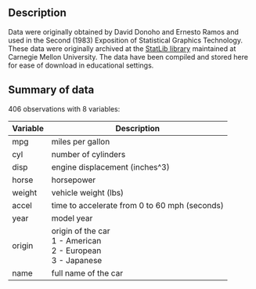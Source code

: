 ## Description

Data were originally obtained by David Donoho and Ernesto Ramos and used in the Second (1983) Exposition of Statistical Graphics Technology.
These data were originally archived at the [StatLib library](http://lib.stat.cmu.edu/datasets/) maintained at Carnegie Mellon University. The data have been compiled and stored here for ease of download in educational settings.

## Summary of data

406 observations with 8 variables:

Variable | Description
-------- | ---  
mpg      | miles per gallon
cyl      | number of cylinders
disp     | engine displacement (inches^3)  
horse    | horsepower  
weight   | vehicle weight (lbs)  
accel    | time to accelerate from 0 to 60 mph (seconds)  
year     | model year  
origin   | origin of the car <br>  1 - American <br>  2 - European <br> 3 - Japanese
name     | full name of the car  
